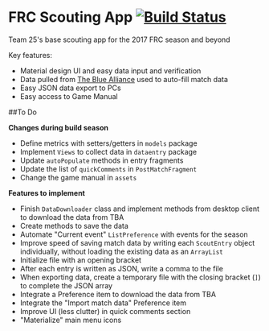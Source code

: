 # FRC Scouting App [![Build Status](https://travis-ci.org/spencerng/Scouting-App.svg?branch=master)](https://travis-ci.org/spencerng/Scouting-App)

Team 25's base scouting app for the 2017 FRC season and beyond

Key features: 

* Material design UI and easy data input and verification
* Data pulled from [The Blue Alliance](http://www.thebluealliance.com/) used to auto-fill match data
* Easy JSON data export to PCs
* Easy access to Game Manual


##To Do

**Changes during build season**
* Define metrics with setters/getters in `models` package
* Implement `Views` to collect data in `dataentry` package
* Update `autoPopulate` methods in entry fragments
* Update the list of `quickComments` in `PostMatchFragment`
* Change the game manual in `assets`

**Features to implement**
* Finish `DataDownloader` class and implement methods from desktop client to download the data from TBA
 * Create methods to save the data
* Automate "Current event" `ListPreference` with events for the season
* Improve speed of saving match data by writing each `ScoutEntry` object individually, without loading the existing data as an `ArrayList`
 * Initialize file with an opening bracket
 * After each entry is written as JSON, write a comma to the file
 * When exporting data, create a temporary file with the closing bracket (`]`) to complete the JSON array
* Integrate a Preference item to download the data from TBA
* Integrate the "Import match data" Preference item
* Improve UI (less clutter) in quick comments section
* "Materialize" main menu icons

